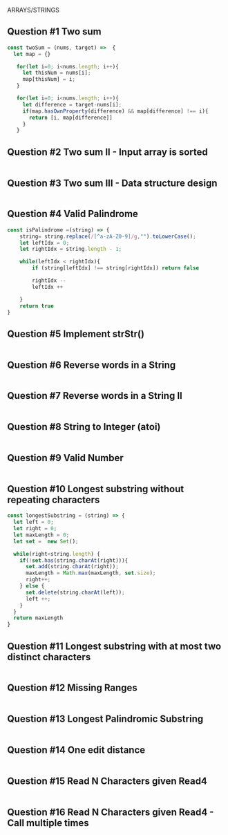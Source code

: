 ARRAYS/STRINGS
## Question #1 Two sum
``` Javascript
const twoSum = (nums, target) =>  {
  let map = {}

   for(let i=0; i<nums.length; i++){
     let thisNum = nums[i];
     map[thisNum] = i;
   }

   for(let i=0; i<nums.length; i++){
     let difference = target-nums[i];
     if(map.hasOwnProperty(difference) && map[difference] !== i){
       return [i, map[difference]]
     }
   }
```
## Question #2 Two sum II - Input array is sorted
``` Javascript
```

## Question #3 Two sum III - Data structure design
``` Javascript
```

## Question #4 Valid Palindrome
``` Javascript
const isPalindrome =(string) => {
    string= string.replace(/[^a-zA-Z0-9]/g,"").toLowerCase();
    let leftIdx = 0;
    let rightIdx = string.length - 1;

    while(leftIdx < rightIdx){
        if (string[leftIdx] !== string[rightIdx]) return false

        rightIdx --
        leftIdx ++

    }
    return true
}
```

## Question #5 Implement strStr()
``` Javascript
```

## Question #6 Reverse words in a String
``` Javascript
```
## Question #7 Reverse words in a String II
``` Javascript
```

## Question #8 String to Integer (atoi)
``` Javascript
```

## Question #9 Valid Number
``` Javascript
```

## Question #10 Longest substring without repeating characters
``` Javascript
const longestSubstring = (string) => {
  let left = 0;
  let right = 0;
  let maxLength = 0;
  let set =  new Set();

  while(right<string.length) {
    if(!set.has(string.charAt(right))){
      set.add(string.charAt(right));
      maxLength = Math.max(maxLength, set.size);
      right++;
    } else {
      set.delete(string.charAt(left));
      left ++;
    }
  }
  return maxLength
}
```

## Question #11 Longest substring with at most two distinct characters
``` Javascript
```

## Question #12 Missing Ranges
``` Javascript
```

## Question #13 Longest Palindromic Substring
``` Javascript
```

## Question #14 One edit distance
``` Javascript
```

## Question #15 Read N Characters given Read4
``` Javascript
```

## Question #16 Read N Characters given Read4 - Call multiple times
``` Javascript
```





